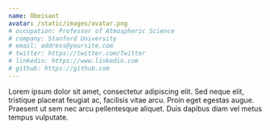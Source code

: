 ```yaml
---
name: Obeisant
avatar: /static/images/avatar.png
# occupation: Professor of Atmospheric Science
# company: Stanford University
# email: address@yoursite.com
# twitter: https://twitter.com/Twitter
# linkedin: https://www.linkedin.com
# github: https://github.com
---
```


Lorem ipsum dolor sit amet, consectetur adipiscing elit. Sed neque elit, tristique placerat feugiat ac, facilisis vitae arcu. Proin eget egestas augue. Praesent ut sem nec arcu pellentesque aliquet. Duis dapibus diam vel metus tempus vulputate.
